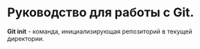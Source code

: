 # Руководство для работы с Git.

**Git init** - команда, инициализирующая репозиторий в текущей директории.